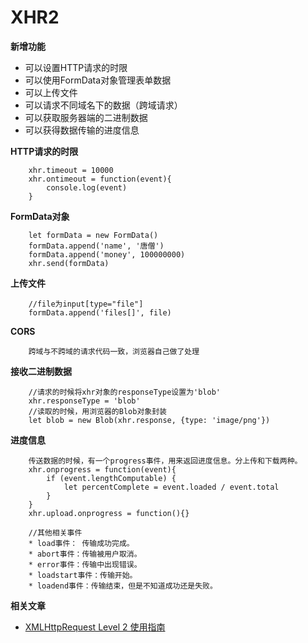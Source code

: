 # XHR2

**新增功能**
* 可以设置HTTP请求的时限
* 可以使用FormData对象管理表单数据
* 可以上传文件
* 可以请求不同域名下的数据（跨域请求）
* 可以获取服务器端的二进制数据
* 可以获得数据传输的进度信息

**HTTP请求的时限**

        xhr.timeout = 10000
        xhr.ontimeout = function(event){
            console.log(event)
        }

**FormData对象**

        let formData = new FormData()
        formData.append('name', '唐僧')
        formData.append('money', 100000000)
        xhr.send(formData)

**上传文件**

        //file为input[type="file"]
        formData.append('files[]', file) 

**CORS**

        跨域与不跨域的请求代码一致，浏览器自己做了处理

**接收二进制数据**

        //请求的时候将xhr对象的responseType设置为'blob'
        xhr.responseType = 'blob'
        //读取的时候，用浏览器的Blob对象封装
        let blob = new Blob(xhr.response, {type: 'image/png'})

**进度信息**

        传送数据的时候，有一个progress事件，用来返回进度信息。分上传和下载两种。
        xhr.onprogress = function(event){
            if (event.lengthComputable) {
                let percentComplete = event.loaded / event.total
            }
        }
        xhr.upload.onprogress = function(){}

        //其他相关事件
        * load事件： 传输成功完成。
        * abort事件：传输被用户取消。
        * error事件：传输中出现错误。
        * loadstart事件：传输开始。
        * loadend事件：传输结束，但是不知道成功还是失败。
        


**相关文章**
* [XMLHttpRequest Level 2 使用指南](http://www.ruanyifeng.com/blog/2012/09/xmlhttprequest_level_2.html)